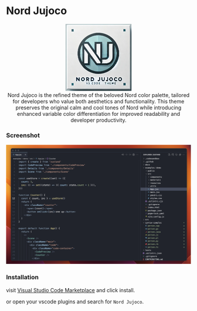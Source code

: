 # Nord Jujoco

<div align='center'>
  <img src='https://raw.githubusercontent.com/jujoco/nord-jujoco/92c3ce540053c2cfddec7266f79921b0ad1ce44b/assets/logo-image.png' alt='logo' width='180px' >
  <div>
  Nord Jujoco is the refined theme of the beloved Nord color palette, tailored for developers who value both aesthetics and functionality. This theme preserves the original calm and cool tones of Nord while introducing enhanced variable color differentiation for improved readability and developer productivity.
  </div>
</div>

### Screenshot

![screenshot](https://raw.githubusercontent.com/jujoco/nord-jujoco-vscode-theme/refs/heads/main/assets/jsx.png)

### Installation

visit [Visual Studio Code Marketplace](https://marketplace.visualstudio.com/items?itemName=Jujoco.nord-jujoco) and click install.

or open your vscode plugins and search for `Nord Jujoco`.
